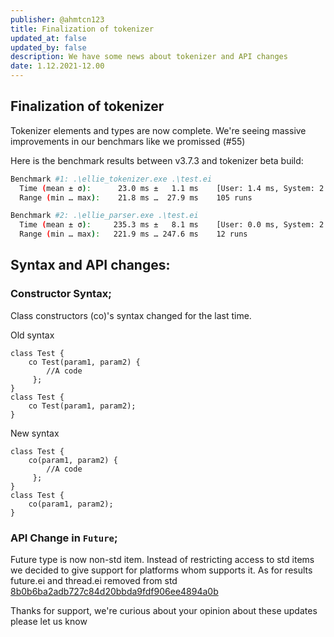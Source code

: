 ```yaml
---
publisher: @ahmtcn123
title: Finalization of tokenizer
updated_at: false
updated_by: false
description: We have some news about tokenizer and API changes
date: 1.12.2021-12.00
---
```

## Finalization of tokenizer

Tokenizer elements and types are now complete. We're seeing massive improvements in our benchmars like we promissed (#55)

Here is the benchmark results between v3.7.3 and tokenizer beta build:
```sh
Benchmark #1: .\ellie_tokenizer.exe .\test.ei
  Time (mean ± σ):      23.0 ms ±   1.1 ms    [User: 1.4 ms, System: 2.9 ms]
  Range (min … max):    21.8 ms …  27.9 ms    105 runs

Benchmark #2: .\ellie_parser.exe .\test.ei
  Time (mean ± σ):     235.3 ms ±   8.1 ms    [User: 0.0 ms, System: 2.1 ms]
  Range (min … max):   221.9 ms … 247.6 ms    12 runs
```

## Syntax and API changes:

### Constructor Syntax;
Class constructors (co)'s syntax changed for the last time.

Old syntax

```ellie
class Test {
    co Test(param1, param2) {
        //A code
     };
}
class Test {
    co Test(param1, param2);
}
```

New syntax

```ellie
class Test {
    co(param1, param2) {
        //A code
     };
}
class Test {
    co(param1, param2);
}
```

### API Change in `Future`;

Future type is now non-std item. Instead of restricting access to std items we decided to give support for platforms whom supports it.  As for results future.ei and thread.ei removed from std [8b0b6ba2adb727c84d20bbda9fdf906ee4894a0b](https://github.com/behemehal/Ellie-Language/commit/8b0b6ba2adb727c84d20bbda9fdf906ee4894a0b)

Thanks for support, we're curious about your opinion about these updates please let us know
